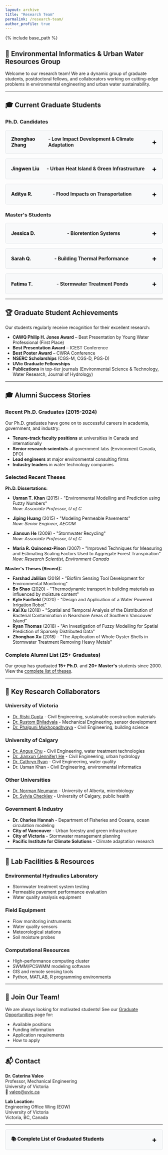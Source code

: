 ```yaml
---
layout: archive
title: "Research Team"
permalink: /research-team/
author_profile: true
---
```


{% include base_path %}

<style>
/* Collapsible section styles matching CV page */
details {
  background-color: #f8f9fa;
  border-radius: 5px;
  margin: 15px 0;
  padding: 0;
  border: 1px solid #dee2e6;
}

summary {
  cursor: pointer;
  padding: 18px;
  font-size: 1.1em;
  font-weight: 600;
  color: #000000 !important;
  user-select: none;
  list-style: none;
  display: flex;
  justify-content: space-between;
  align-items: center;
}

summary::-webkit-details-marker {
  display: none;
}

summary:hover {
  background-color: #e9ecef;
  border-radius: 5px;
}

summary:after {
  content: '+';
  font-size: 1.5em;
  font-weight: bold;
  color: #000000 !important;
  transition: transform 0.3s ease;
}

details[open] summary:after {
  content: '−';
}

details[open] summary {
  border-bottom: 2px solid #000000;
  margin-bottom: 15px;
}

details > div {
  padding: 0 18px 18px 18px;
  color: #000000 !important;
}

details > div * {
  color: #000000 !important;
}

details > div p {
  margin-bottom: 0.8em;
  line-height: 1.6;
  color: #000000 !important;
}

details > div ul {
  margin-left: 1.5em;
  color: #000000 !important;
}

details > div li {
  margin-bottom: 0.5em;
  color: #000000 !important;
}

details > div strong {
  color: #000000 !important;
}

details > div em {
  color: #000000 !important;
}

details > div a {
  color: #1a6ba8 !important;
}

/* Dark mode removed to prevent white text on white background when system is in dark mode */
</style>

## 👥 Environmental Informatics & Urban Water Resources Group

Welcome to our research team! We are a dynamic group of graduate students, postdoctoral fellows, and collaborators working on cutting-edge problems in environmental engineering and urban water sustainability.

---

## 🎓 Current Graduate Students

### **Ph.D. Candidates**

<details>
<summary><strong>Zhonghao Zhang</strong> - Low Impact Development & Climate Adaptation</summary>
<div style="padding: 15px; border-left: 3px solid #000;">
<p><strong>Research Focus:</strong> Low Impact Development (LID) technologies, stormwater management modeling, climate change impacts on urban hydrology</p>
<p><strong>Recent Publications:</strong></p>
<ul>
  <li>Zhang, Z. and Valeo, C. (2025). "Quantifying Hydrological Model Input Uncertainty Using Fuzzy Based PCSWMM And Fuzzy Based GPT." <em>Journal of Hydrology X</em>. In press.</li>
  <li>Zhang, Z. and Valeo, C. (2024). "Low Impact Development Technologies for Mitigating Climate Change Impacts: Review and Direction." <em>National Science Open</em>, 3: 20230025.</li>
  <li>Zhang Z and Valeo C. (2022). "Verification of PCSWMM's LID processes and their scalability over time and space." <em>Frontiers in Water</em>, 4:1058883.</li>
</ul>
<p><strong>Research Tools:</strong> PCSWMM modeling, fuzzy logic, uncertainty quantification</p>
</div>
</details>

<details>
<summary><strong>Jingwen Liu</strong> - Urban Heat Island & Green Infrastructure</summary>
<div style="padding: 15px; border-left: 3px solid #000;">
<p><strong>Research Focus:</strong> Urban heat island mitigation through rainwater tree trenches with structural soil, energy-water balance modeling</p>
<p><strong>Research Areas:</strong></p>
<ul>
  <li>Urban heat island mitigation strategies</li>
  <li>Rainwater tree trenches (RTTs) with structural soil</li>
  <li>Energy-water balance modeling (SEB, CEB, UT&C models)</li>
  <li>CFD simulation for urban microclimate (ENVI-met, ANSYS Fluent, OpenFOAM)</li>
  <li>Human thermal comfort evaluation</li>
</ul>
<p><strong>Collaborators:</strong> Dr. Angus Chu (U of C), Dr. Rishi Gupta (UVic)</p>
</div>
</details>

<details>
<summary><strong>Aditya R.</strong> - Flood Impacts on Transportation</summary>
<div style="padding: 15px; border-left: 3px solid #000;">
<p><strong>Research Topic:</strong> Long-term impacts of flooding on transportation systems</p>
<p><strong>Program:</strong> University of Calgary's IISC CREATE Program</p>
<p><strong>Co-supervisor:</strong> Dr. Jianxun He (U of C)</p>
</div>
</details>

### **Master's Students**

<details>
<summary><strong>Jessica D.</strong> - Bioretention Systems</summary>
<div style="padding: 15px; border-left: 3px solid #000;">
<p><strong>Research Topic:</strong> Bioretention of heavy metals and evapotranspiration in bioretention cells</p>
<p><strong>Focus:</strong> Performance optimization of green infrastructure for stormwater treatment</p>
</div>
</details>

<details>
<summary><strong>Sarah Q.</strong> - Building Thermal Performance</summary>
<div style="padding: 15px; border-left: 3px solid #000;">
<p><strong>Research Topic:</strong> Evaluating instruments for thermal heat transfer monitoring in walls</p>
<p><strong>Co-supervisor:</strong> Dr. Phalguni Mukhopadhyaya (UVic)</p>
</div>
</details>

<details>
<summary><strong>Fatima T.</strong> - Stormwater Treatment Ponds</summary>
<div style="padding: 15px; border-left: 3px solid #000;">
<p><strong>Research Topic:</strong> Hydraulic models of treatment ponds in series for treating polluted runoff</p>
<p><strong>Focus:</strong> Optimization of pond configuration and design parameters</p>
</div>
</details>

---

## 🏆 Graduate Student Achievements

Our students regularly receive recognition for their excellent research:

- **CAWQ Philip H. Jones Award** – Best Presentation by Young Water Professional (First Place)
- **Best Presentation Award** – ICEST Conference
- **Best Poster Award** – CWRA Conference
- **NSERC Scholarships** (CGS-M, CGS-D, PGS-D)
- **UVic Graduate Fellowships**
- **Publications** in top-tier journals (Environmental Science & Technology, Water Research, Journal of Hydrology)

---

## 🎓 Alumni Success Stories

### **Recent Ph.D. Graduates (2015-2024)**

Our Ph.D. graduates have gone on to successful careers in academia, government, and industry:

- **Tenure-track faculty positions** at universities in Canada and internationally
- **Senior research scientists** at government labs (Environment Canada, DFO)
- **Lead engineers** at major environmental consulting firms
- **Industry leaders** in water technology companies

### **Selected Recent Theses** 

**Ph.D. Dissertations:**
- **Usman T. Khan** (2015) - "Environmental Modelling and Prediction using Fuzzy Numbers"  
  *Now: Associate Professor, U of C*
  
- **Jiping Huang** (2015) - "Modeling Permeable Pavements"  
  *Now: Senior Engineer, AECOM*
  
- **Jianxun He** (2009) - "Stormwater Recycling"  
  *Now: Associate Professor, U of C*
  
- **Maria R. Quinonez-Pinon** (2007) - "Improved Techniques for Measuring and Estimating Scaling Factors Used to Aggregate Forest Transpiration"  
  *Now: Research Scientist, Environment Canada*

**Master's Theses (Recent):**
- **Farshad Jalilian** (2019) - "Biofilm Sensing Tool Development for Environmental Monitoring"
- **Bo Shao** (2020) - "Thermodynamic transport in building materials as influenced by moisture content"
- **Kyle Fairfield** (2020) - "Design and Application of a Water Powered Irrigation Robot"
- **Kai Xu** (2018) - "Spatial and Temporal Analysis of the Distribution of Bacterial Contamination in Nearshore Areas of Southern Vancouver Island"
- **Ryan Thomas** (2018) - "An Investigation of Fuzzy Modelling for Spatial Prediction of Sparsely Distributed Data"
- **Zhonghao Xu** (2018) - "The Application of Whole Oyster Shells in Stormwater Treatment Removing Heavy Metals"

### **Complete Alumni List (25+ Graduates)**

Our group has graduated **15+ Ph.D.** and **20+ Master's** students since 2000. View the [complete list of theses](/research-team/#all-graduates).

---

## 🤝 Key Research Collaborators

### **University of Victoria**
- [Dr. Rishi Gupta](https://www.uvic.ca/research/centres/caer/people/home/faculty/guptar.php) - Civil Engineering, sustainable construction materials
- [Dr. Rustom Bhiladvala](https://www.uvic.ca/engineering/mechanical/people/home/faculty/bhiladv.php) - Mechanical Engineering, sensor development
- [Dr. Phalguni Mukhopadhyaya](https://www.uvic.ca/engineering/civil/people/faculty/home/mukhopadhyayap.php) - Civil Engineering, building science

### **University of Calgary**
- [Dr. Angus Chu](https://profiles.ucalgary.ca/angus-chu) - Civil Engineering, water treatment technologies
- [Dr. Jianxun (Jennifer) He](https://profiles.ucalgary.ca/jianxun-he) - Civil Engineering, urban hydrology
- [Dr. Cathryn Ryan](https://profiles.ucalgary.ca/cathryn-ryan) - Civil Engineering, water quality
- Dr. Usman Khan - Civil Engineering, environmental informatics

### **Other Universities**
- [Dr. Norman Neumann](https://apps.ualberta.ca/directory/person/neumann) - University of Alberta, microbiology
- [Dr. Sylvia Checkley](https://vet.ucalgary.ca/contact-us/faculty/sylvia-checkley) - University of Calgary, public health

### **Government & Industry**
- **Dr. Charles Hannah** - Department of Fisheries and Oceans, ocean circulation modeling
- **City of Vancouver** - Urban forestry and green infrastructure
- **City of Victoria** - Stormwater management planning
- **Pacific Institute for Climate Solutions** - Climate adaptation research

---

## 🔬 Lab Facilities & Resources

### **Environmental Hydraulics Laboratory**
- Stormwater treatment system testing
- Permeable pavement performance evaluation
- Water quality analysis equipment

### **Field Equipment**
- Flow monitoring instruments
- Water quality sensors
- Meteorological stations
- Soil moisture probes

### **Computational Resources**
- High-performance computing cluster
- SWMM/PCSWMM modeling software
- GIS and remote sensing tools
- Python, MATLAB, R programming environments

---

## 🌟 Join Our Team!

We are always looking for motivated students! See our [Graduate Opportunities](/graduate-opportunities/) page for:
- Available positions
- Funding information
- Application requirements
- How to apply

---

## 📬 Contact

**Dr. Caterina Valeo**  
Professor, Mechanical Engineering  
University of Victoria  
📧 [valeo@uvic.ca](mailto:valeo@uvic.ca)

**Lab Location:**  
Engineering Office Wing (EOW)  
University of Victoria  
Victoria, BC, Canada

---

<details id="all-graduates">
<summary><strong>📚 Complete List of Graduated Students</strong></summary>
<div style="padding: 20px;">

### Ph.D. Graduates
1. **Usman T. Khan** (2015) - Environmental Modelling and Prediction using Fuzzy Numbers
2. **Jiping Huang** (2015) - Modeling Permeable Pavements
3. **Leonardo D. Raaflaub** (2010) - Duff Moisture Modeling
4. **Jianxun He** (2009) - Stormwater Recycling
5. **Ghazi Al-Rawas** (2009) - Mitigation of Flash Flooding in Arid Regions
6. **Maria R. Quinonez-Pinon** (2007) - Improved Techniques for Measuring and Estimating Scaling Factors Used to Aggregate Forest Transpiration
7. *+ 8 additional Ph.D. graduates*

### Master's Graduates (Recent)
1. **Farshad Jalilian** (2019) - Biofilm Sensing Tool Development for Environmental Monitoring
2. **Bo Shao** (2020) - Thermodynamic transport in building materials
3. **Kyle Fairfield** (2020) - Design and Application of a Water Powered Irrigation Robot
4. **Kai Xu** (2018) - Spatial and Temporal Analysis of Bacterial Contamination
5. **Ryan Thomas** (2018) - Fuzzy Modelling for Spatial Prediction
6. **Zhonghao Xu** (2018) - Application of Whole Oyster Shells in Stormwater Treatment
7. **Harleen Singh** (2017) - Evaluation of Moisture Indices for Insulated Walls
8. **Faiza Shazad** (2017) - Falling Head Test vs ASTM Standard
9. **Tingting Yu** (2015) - Modelling Biofilm Activity in Bioretention Cells
10. **Usman Khan** (2010) - Bioretention Cell Efficacy in Cold Climates
11. **Kimberly Robinson** (2007) - Modelling Aquatic Vegetation and Dissolved Oxygen
12. **David M. McAllister** (2005) - Remote Estimation of Leaf Area Index
13. **Zhu Xiang** (2004) - Physically Based Modelling for Improved Flood Prediction
14. **Simon M.K. Poon** (2004) - Snow Mapping Using MODIS Data
15. **Catherine L.I. Ho** (2003) - Urban Snow Hydrology and Modelling
16. **Michael E.J. St. Laurent** (2003) - Hydrological Modelling in the Northern Boreal Forest
17. *+ Additional Master's graduates*

**Total:** 15+ Ph.D., 20+ Master's graduates

</div>
</details>

